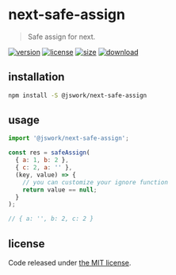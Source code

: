 # next-safe-assign
> Safe assign for next.

[![version][version-image]][version-url]
[![license][license-image]][license-url]
[![size][size-image]][size-url]
[![download][download-image]][download-url]

## installation
```bash
npm install -S @jswork/next-safe-assign
```

## usage
```js
import '@jswork/next-safe-assign';

const res = safeAssign(
  { a: 1, b: 2 },
  { c: 2, a: '' },
  (key, value) => {
    // you can customize your ignore function
    return value == null;
  }
);

// { a: '', b: 2, c: 2 }
```

## license
Code released under [the MIT license](https://github.com/afeiship/next-safe-assign/blob/master/LICENSE.txt).

[version-image]: https://img.shields.io/npm/v/@jswork/next-safe-assign
[version-url]: https://npmjs.org/package/@jswork/next-safe-assign

[license-image]: https://img.shields.io/npm/l/@jswork/next-safe-assign
[license-url]: https://github.com/afeiship/next-safe-assign/blob/master/LICENSE.txt

[size-image]: https://img.shields.io/bundlephobia/minzip/@jswork/next-safe-assign
[size-url]: https://github.com/afeiship/next-safe-assign/blob/master/dist/next-safe-assign.min.js

[download-image]: https://img.shields.io/npm/dm/@jswork/next-safe-assign
[download-url]: https://www.npmjs.com/package/@jswork/next-safe-assign
